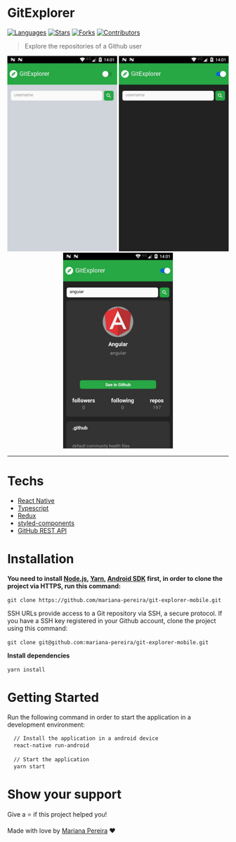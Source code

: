 # GitExplorer


[![Languages](https://img.shields.io/github/languages/count/mariana-pereira/git-explorer-mobile?color=28a745&style=flat)](#)
[![Stars](https://img.shields.io/github/stars/mariana-pereira/git-explorer-mobile?color=28a745&style=flat)](https://github.com/mariana-pereira/git-explorer-mobile/stargazers)
[![Forks](https://img.shields.io/github/forks/mariana-pereira/git-explorer-mobile?color=28a745&style=flat)](https://github.com/mariana-pereira/git-explorer-mobile/network/members)
[![Contributors](https://img.shields.io/github/contributors/mariana-pereira/git-explorer-mobile?color=28a745&style=flat)](https://github.com/mariana-pereira/git-explorer-mobile/graphs/contributors)

> Explore the repositories of a Github user

<p align="center">
   <img src=".github/home-light.jpeg" width="250"/>
   <img src=".github/home-dark.jpeg" width="250"/>
   <img src=".github/search-dark.jpeg" width="250"/>
</p>

---

# Techs


- [React Native](https://reactnative.dev/)
- [Typescript](https://www.typescriptlang.org/)
- [Redux](https://redux.js.org/)
- [styled-components](https://styled-components.com/)
- [GitHub REST API](https://docs.github.com/en/rest)

# Installation

**You need to install [Node.js](https://nodejs.org/en/download/), [Yarn](https://yarnpkg.com/), [Android SDK](https://developer.android.com/studio/?gclid=Cj0KCQjw-O35BRDVARIsAJU5mQV6QZXakbDx6ceX5Erq2Kl5XaEtQViwuwF2d3QzlsvVrBmprPgI71oaAooFEALw_wcB&gclsrc=aw.ds) first, in order to clone the project via HTTPS, run this command:**

```git clone https://github.com/mariana-pereira/git-explorer-mobile.git```

SSH URLs provide access to a Git repository via SSH, a secure protocol. If you have a SSH key registered in your Github account, clone the project using this command:

```git clone git@github.com:mariana-pereira/git-explorer-mobile.git```

**Install dependencies**

```yarn install```

# Getting Started

Run the following command in order to start the application in a development environment:

```
  // Install the application in a android device
  react-native run-android

  // Start the application
  yarn start
```

# Show your support

Give a ⭐️ if this project helped you!

Made with love by [Mariana Pereira](https://github.com/mariana-pereira) :heart:
